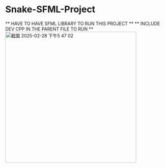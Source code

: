 # Snake-SFML-Project

** HAVE TO HAVE SFML LIBRARY TO RUN THIS PROJECT **
** INCLUDE DEV CPP IN THE PARENT FILE TO RUN **
<img width="411" alt="截圖 2025-02-28 下午5 47 02" src="https://github.com/user-attachments/assets/bcefe1d6-9bd1-4949-a12c-c5a5583729a6" />

